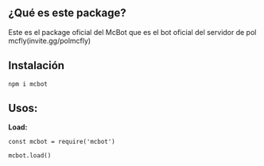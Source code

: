 ## ¿Qué es este package?

Este es el package oficial del McBot que es el bot oficial del servidor de pol mcfly(invite.gg/polmcfly)

## Instalación

`npm i mcbot`

## Usos:

__Load:__

```
const mcbot = require('mcbot')

mcbot.load()
```